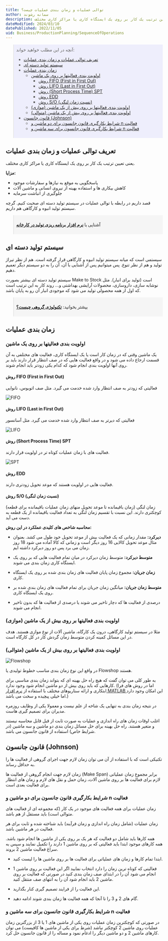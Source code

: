 ```yaml
---
title: توالی عملیات و زمان بندی عملیات چیست؟
author: سمانه رشوند
description: توالی عملیات و زمان بندی عملیات یعنی تعیین ترتیب یک کار بر روی یک ایستگاه کاری یا مراکز کاری مختلف.
dateModified: 2024/03/10
datePublished: 2022/11/05
uid: Business/ProductionPlanning/SequenceOfOperations
---
```


<blockquote style="background-color:#eeeefc; padding:0.5rem">
آنچه در این مطلب خواهید خواند:

- [تعریف توالی عملیات و زمان بندی عملیات](#تعریف-توالی-عملیات-و-زمان-بندی-عملیات)
- [سیستم تولید دسته ای](#سیستم-تولید-دسته-ای)
- [زمان بندی عملیات](#زمان-بندی-عملیات)
    - [اولویت بندی فعالیتها بر روی یک ماشین](#اولویت-بندی-فعالیتها-بر-روی-یک-ماشین)
        - [روش FIFO (First in First Out)](#روش-fifo-first-in-first-out)
        - [روش LIFO (Last in First Out)](#روش-lifo-last-in-first-out)
        - [روش (Short Process Time) SPT](#روش-short-process-time-spt)
        - [روش EDD](#روش-edd)
        - [روش S/O (نسبت زمان لنگی)](#روش-so-نسبت-زمان-لنگی)
    - [اولویت بندی فعالیتها بر روی بیش از یک ماشین (موازی)](#اولویت-بندی-فعالیتها-بر-روی-بیش-از-یک-ماشین-موازی)
    - [اولویت بندی فعالیتها بر روی بیش از یک ماشین (متوالی)](#اولویت-بندی-فعالیتها-بر-روی-بیش-از-یک-ماشین-متوالی)
- [قانون جانسون (Johnson)](#قانون-جانسون-johnson)
    - [شرایط بکارگیری قانون جانسون برای دو ماشین و n فعالیت](#شرایط-بکارگیری-قانون-جانسون-برای-دو-ماشین-و-n-فعالیت)
    - [شرایط بکارگیری قانون جانسون برای سه ماشین و n فعالیت](#شرایط-بکارگیری-قانون-جانسون-برای-سه-ماشین-و-n-فعالیت)

</blockquote>

## تعریف توالی عملیات و زمان بندی عملیات
یعنی تعیین ترتیب یک کار بر روی یک ایستگاه کاری یا مراکز کاری مختلف.

**مزایا:**
*	پاسخگویی به موقع به نیازها و سفارشات موجود
*	کاهش بیکاری ها و استفاده بهینه از نیروی انسانی و ماشین آلات
*	جلوگیری از انباشت سرمایه

قصد داریم در رابطه با توالی عملیات در سیستم تولید دسته ای صحبت کنیم. گرچه سیستم تولید انبوه و کارگاهی هم داریم. 

<blockquote style="background-color:#f5f5f5; padding:0.5rem">
<p><strong>آشنایی با <a href="https://www.hooshkar.com/Software/Fennec/Module/ProductionPlanning" target="_blank">نرم افزار برنامه ریزی تولید در کارخانه</a></p></strong></blockquote>

## سیستم تولید دسته ای
سیستمی است که میانه سیستم تولید انبوه و کارگاهی قرار گرفته است. هم از نظر تیراژ تولید و هم از نظر تنوع. 
پس میتوانیم پس از آشنایی با آن، آن را به دو سیستم دیگر تعمیم دهیم.


سیستم تولید دسته ای بیشتر بصورت Make to Stock است (تولید برای انبار). مثل نوشابه سازی، داروسازی، محصولات آرایشی بهداشتی و...
روند کار به این ترتیب است که اول از همه محصولی تولید می شود که موجودی انبار آن رو به پایان باشد. 


<blockquote style="background-color:#f5f5f5; padding:0.5rem">
<p><strong>بیشتر بخوانید: <a href="https://www.hooshkar.com/Software/Fennec/Module/ProductionPlanning" target="_blank">تکنولوژی گروهی چیست؟
</a></p></strong></blockquote>


## زمان بندی عملیات

### اولویت بندی فعالیتها بر روی یک ماشین

یک ماشین وقتی که در زمان کار است یا یک ایستگاه کاری، فعالیت های مختلفی به آن قسمت ارجاع داده می شود و در واقع فعالیت هایی که در صف انتظار قرار دارند باید بر روی آنها اولویت بندی انجام شود که کدام یکی زودتر باید انجام شوند.

#### روش FIFO (First in First Out)
فعالیتی که زودتر به صف انتظار وارد شده خدمت می گیرد. مثل صف اتوبوس، نانوایی

![FIFO](./Images/FIFO.webp)

#### روش LIFO (Last in First Out)
فعالیتی که دیرتر به صف انتظار وارد شده خدمت می گیرد. مثل آسانسور

![LIFO](./Images/LIFO.webp)

#### روش (Short Process Time) SPT
فعالیت های با زمان عملیات کوتاه تر در اولویت قرار دارند.

![SPT](./Images/SPT.webp)

#### روش EDD
فعالیت هایی در اولویت هستند که موعد تحویل زودتری دارند.

#### روش S/O (نسبت زمان لنگی)
زمان لنگی (زمان باقیمانده تا موعد تحویل منهای زمان عملیات باقیمانده برای قطعه) کوچکتری دارند. این نسبت با تقسیم زمان لنگی به تعداد فعالیت باقیمانده از یک قطعه به دست می آید.

**محاسبه شاخص های کلیدی عملکرد در این روش:**

*	**دیرکرد:** مقدار زمانی که یک فعالیت بیش از موعد تحویل خود طول می کشد. بعنوان مثال موعد تحویل کالایی 16 روز دیگر است و زمانی که کالا آماده می شود 18 روز زمان می برد پس دو روز دیرکرد داشته ایم.

*	**متوسط دیرکرد:** متوسط زمان دیرکرد در میان تمام فعالیت هایی که بر روی یک ایستگاه کاری زمان بندی می شوند.

*	**زمان جریان:** مجموع زمان پایان فعالیت های زمان بندی شده بر روی یک ایستگاه کاری.

*	**متوسط زمان جریان:** میانگین زمان جریان برای تمام فعالیت های زمان بندی شده بر روی یک ایستگاه کاری.

*	درصدی از فعالیت ها که دچار تاخیر می شوند یا درصدی از فعالیت ها که بدون تاخیر انجام می شوند.

### اولویت بندی فعالیتها بر روی بیش از یک ماشین (موازی)

مثلا در سیستم تولید کارگاهی، درون یک کارگاه، ماشین آلات از نوع موازی هستند. هدف در این مسائل کمینه کردن متوسط زمان گردش کار در کل کارگاه است.


### اولویت بندی فعالیتها بر روی بیش از یک ماشین (متوالی)

![Flowshop](./Images/FlowShop.webp)

در واقع این نوع زمان بندی مناسب خطوط تولیدی یا Flowshop هستند.

به طور کلی می توان گفت که هیچ راه حل بهینه ای که بتواند زمان بندی مناسبی برای کارهایی که باید روی بیش از دو ماشین انجام شود وجود ندارد. (اما در روش های فرا ابتکاری و ارائه سناریوهای مختلف با استفاده از <a href="https://soft98.ir/software/engineering/1291-%D8%AF%D8%A7%D9%86%D9%84%D9%88%E2%80%8C%D8%AF%E2%80%8C-%D9%85%D8%AA%D9%84%D8%A8-84.html" target="_blank">نرم افزار MATLAB
</a> این امکان وجود دارد اما خیلی پیچیده و سخت می باشد.)

در نتیجه زمان بندی به تنهایی یک شاخه از علم نیست و معمولا یکی از وظایف روزمره مدیران برای تصمیم گیری هاست. 

اغلب اوقات زمان های راه اندازی و عملیات به صورت ثابت از قبل قابل محاسبه نیستند و متغیر هستند.
راه حل بهینه برای حل مسائل زمان بندی دو ماشین و سه ماشین (در شرایط خاص) استفاده از قانون جانسون می باشد.

## قانون جانسون (Johnson)
تکنیکی است که با استفاده از آن می توان زمان لازم جهت اجرای گروهی از فعالیت ها را به حداقل رساند. 

زمان لازم جهت انجام گروهی از فعالیت ها (Make Span)
برابر مجموع زمان عملیاتی لازم برای فعالیت ها بر روی ماشین آلات، زمان حمل و نقل های لازم و زمان های انتظار برای فعالیت بعدی است.


### شرایط بکارگیری قانون جانسون برای دو ماشین و n فعالیت

زمان عملیات برای همه فعالیت های موجود در یک کار (که مجموعه ای از فعالیت های متوالی است) باید مستقل از هم باشد. 

زمان عملیات (شامل زمان راه اندازی و زمان فرآیند) باید شناخته شده و ثابت برای هر فعالیت در هر ماشین باشد.

همه کارها باید شامل دو فعالیت که هر یک بر روی یکی از ماشین ها انجام شود باشد.
همه کارهای موجود ابتدا باید فعالیتی که بر روی ماشین 1 دارند را تکمیل نمایند و سپس به سراغ فعالیت ماشین 2 بروند.


*	ابتدا تمام کارها و زمان های عملیاتی برای فعالیت ها بر روی ماشین ها را لیست کنید.

*	فعالیتی که کوتاه ترین زمان را دارد انتخاب نمایید اگر این فعالیت بر روی ماشین 1 انجام می شود آن را در ابتدای صف زمان بندی کنید در صورتی که فعالیت بر روی ماشین 2 باید انجام شود آن را به انتهای صف منتقل کنید.

*	این فعالیت را از فرایند تصمیم گیری کنار بگذارید.

*	گام های 2 و 3 را تا آنجا که همه فعالیت ها زمان بندی شوند ادامه دهید.

### شرایط بکارگیری قانون جانسون برای سه ماشین و n فعالیت

در صورتی که کوچکترین زمان عملیات روی یکی از ماشین های 1 یا 3 از بزرگترین زمان عملیات روی ماشین 2 کوچکتر نباشد (شرط برای یکی از ماشین ها کافیست) می توان کارهای ماشین 2 و دو ماشین دیگر را ادغام نمود و مساله را از قانون جانسون حل کرد.


[توالی عملیات و زمان بندی عملیات]: #توالی-عملیات-و-زمان-بندی-عملیات
[سیستم تولید دسته ای]: #سیستم-تولید-دسته-ای
[زمان بندی عملیات]: #زمان-بندی-عملیات
[اولویت بندی فعالیتها بر روی یک ماشین]: #اولویت-بندی-فعالیتها-بر-روی-یک-ماشین
[روش FIFO (First in First Out)]: #روش-fifo-first-in-first-out
[روش LIFO (Last in First Out)]: #روش-lifo-last-in-first-out
[روش (Short Process Time) SPT]: #روش-short-process-time-spt
[روش EDD]: #روش-edd
[روش S/O (نسبت زمان لنگی)]: #روش-so-نسبت-زمان-لنگی
[اولویت بندی فعالیتها بر روی بیش از یک ماشین (موازی)]:#اولویت-بندی-فعالیتها-بر-روی-بیش-از-یک-ماشین-موازی
[اولویت بندی فعالیتها بر روی بیش از یک ماشین (متوالی)]:#اولویت-بندی-فعالیتها-بر-روی-بیش-از-یک-ماشین-متوالی
[قانون جانسون (Johnson)]: #قانون-جانسون-johnson
[شرایط بکارگیری قانون جانسون برای دو ماشین و n فعالیت]:#شرایط-بکارگیری-قانون-جانسون-برای-دو-ماشین-و-n-فعالیت
[شرایط بکارگیری قانون جانسون برای سه ماشین و n فعالیت]:#شرایط-بکارگیری-قانون-جانسون-برای-سه-ماشین-و-n-فعالیت